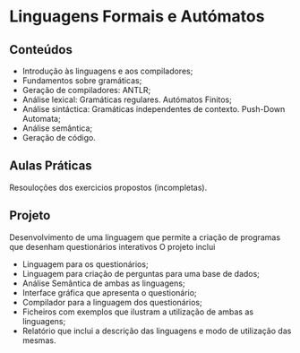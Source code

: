 # Linguagens Formais e Autómatos
## Conteúdos
  * Introdução às linguagens e aos compiladores;
  * Fundamentos sobre gramáticas;
  * Geração de compiladores: ANTLR;
  * Análise lexical: Gramáticas regulares. Autómatos Finitos;
  * Análise sintáctica: Gramáticas independentes de contexto. Push-Down Automata;
  * Análise semântica;
  * Geração de código.
## Aulas Práticas
Resouloções dos exercicios propostos (incompletas).

## Projeto
Desenvolvimento de uma linguagem que permite a criação de programas que desenham questionários interativos
O projeto inclui
  * Linguagem para os questionários;
  * Linguagem para criação de perguntas para uma base de dados;
  * Análise Semântica de ambas as linguagens;
  * Interface gráfica que apresenta o questionário;
  * Compilador para a linguagem dos questionários;
  * Ficheiros com exemplos que ilustram a utilização de ambas as linguagens;
  * Relatório que inclui a descrição das linguagens e modo de utilização das mesmas.
